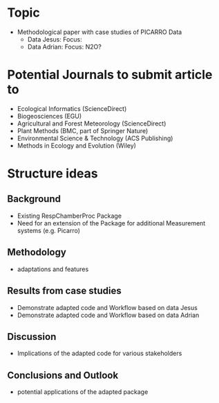 # Topic

- Methodological paper with case studies of PICARRO Data
    - Data Jesus: Focus:
    - Data Adrian: Focus: N2O?

# Potential Journals to submit article to

 - Ecological Informatics (ScienceDirect)
 - Biogeosciences (EGU)
 - Agricultural and Forest Meteorology (ScienceDirect)
 - Plant Methods (BMC, part of Springer Nature) 
 - Environmental Science & Technology (ACS Publishing)
 - Methods in Ecology and Evolution (Wiley)

# Structure ideas

## Background

- Existing RespChamberProc Package
- Need for an extension of the Package for additional Measurement systems (e.g. Picarro)

## Methodology

- adaptations and features

## Results from case studies

- Demonstrate adapted code and Workflow based on data Jesus
- Demonstrate adapted code and Workflow based on data Adrian

## Discussion

- Implications of the adapted code for various stakeholders

## Conclusions and Outlook

- potential applications of the adapted package
